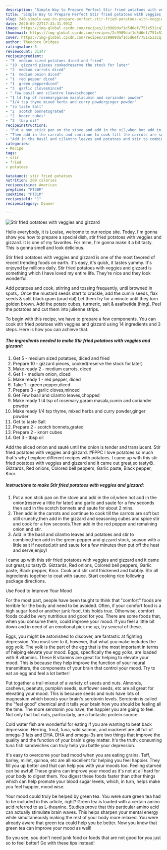 ```yaml
---
description: "Simple Way to Prepare Perfect Stir fried potatoes with veggies and gizzard"
title: "Simple Way to Prepare Perfect Stir fried potatoes with veggies and gizzard"
slug: 240-simple-way-to-prepare-perfect-stir-fried-potatoes-with-veggies-and-gizzard
date: 2020-09-22T17:33:31.991Z
image: https://img-global.cpcdn.com/recipes/2c9909daf1d5d6ef/751x532cq70/stir-fried-potatoes-with-veggies-and-gizzard-recipe-main-photo.jpg
thumbnail: https://img-global.cpcdn.com/recipes/2c9909daf1d5d6ef/751x532cq70/stir-fried-potatoes-with-veggies-and-gizzard-recipe-main-photo.jpg
cover: https://img-global.cpcdn.com/recipes/2c9909daf1d5d6ef/751x532cq70/stir-fried-potatoes-with-veggies-and-gizzard-recipe-main-photo.jpg
author: Theodore Bridges
ratingvalue: 5
reviewcount: 31147
recipeingredient:
- "5  medium sized potatoes diced and fried"
- "10  gizzard pieces cookedreserve the stock for later"
- "2  medium carrots diced"
- "1  medium onion diced"
- "1  red pepper diced"
- "1  green pepperdiced"
- "3  garlic clovesminced"
- " Few basil and cilantro leaveschopped"
- "1 l4 tsp of rosemarygaram masalacumin and coriander powder"
- "1/4 tsp thyme mixed herbs and curry powderginger powder"
- "to taste Salt"
- "2  scotch bonnetsgrated"
- "2  knorr cubes"
- "3  tbsp oil"
recipeinstructions:
- "Put a non stick pan on the stove and add in the oil,when hot add in the onion(reserve a little for later) and garlic and saute for a few seconds then add in the scotch bonnets and saute for about 2 mins."
- "Then add in the carrots and continue to cook till the carrots are soft but still crunchy,then add in the gizzard and seasoning cubes and spice stir and cook for a few seconds.Then add in the red pepper and remaining onion and stir."
- "Add in the basil and cilantro leaves and potatoes and stir to combine,then add in the green pepper and gizzard stock, season with a little salt if needed.stir and saute for a few minutes then put off the heat and serve,enjoy!"
categories:
- Recipe
tags:
- stir
- fried
- potatoes

katakunci: stir fried potatoes 
nutrition: 209 calories
recipecuisine: American
preptime: "PT30M"
cooktime: "PT31M"
recipeyield: "1"
recipecategory: Dinner

---
```



![Stir fried potatoes with veggies and gizzard](https://img-global.cpcdn.com/recipes/2c9909daf1d5d6ef/751x532cq70/stir-fried-potatoes-with-veggies-and-gizzard-recipe-main-photo.jpg)

Hello everybody, it is Louise, welcome to our recipe site. Today, I'm gonna show you how to prepare a special dish, stir fried potatoes with veggies and gizzard. It is one of my favorites. For mine, I'm gonna make it a bit tasty. This is gonna smell and look delicious.

Stir fried potatoes with veggies and gizzard is one of the most favored of recent trending foods on earth. It's easy, it's quick, it tastes yummy. It's enjoyed by millions daily. Stir fried potatoes with veggies and gizzard is something which I have loved my entire life. They're nice and they look wonderful.

Add potatoes and cook, stirring and tossing frequently, until browned in spots,. Once the mustard seeds start to crackle, add the cumin seeds, flax seeds &amp; split black gram (urad dal) Let them fry for a minute until they turn golden brown. Add the potato cubes, turmeric, salt &amp; asafoetida (hing). Peel the potatoes and cut them into julienne strips.


To begin with this recipe, we have to prepare a few components. You can cook stir fried potatoes with veggies and gizzard using 14 ingredients and 3 steps. Here is how you can achieve that.

<!--inarticleads1-->

##### The ingredients needed to make Stir fried potatoes with veggies and gizzard:

1. Get 5 - medium sized potatoes, diced and fried
1. Prepare 10 - gizzard pieces, cooked(reserve the stock for later)
1. Make ready 2 - medium carrots, diced
1. Get 1 - medium onion, diced
1. Make ready 1 - red pepper, diced
1. Take 1 - green pepper,diced
1. Prepare 3 - garlic cloves,minced
1. Get  Few basil and cilantro leaves,chopped
1. Make ready 1 l4 tsp of rosemary,garam masala,cumin and coriander powder
1. Make ready 1/4 tsp thyme, mixed herbs and curry powder,ginger powder
1. Get to taste Salt
1. Prepare 2 - scotch bonnets,grated
1. Prepare 2 - knorr cubes
1. Get 3 - tbsp oil


Add the sliced onion and sauté until the onion is tender and translucent. Stir fried potatoes with veggies and gizzard. #FPPC I love potatoes so much that&#39;s why I explore different recipes with potatoes. I came up with this stir fried potatoes with veggies and gizzard and it came out great,so tasty😋. Gizzards, Red onions, Colored bell peppers, Garlic paste, Black pepper, Knor. 

<!--inarticleads2-->

##### Instructions to make Stir fried potatoes with veggies and gizzard:

1. Put a non stick pan on the stove and add in the oil,when hot add in the onion(reserve a little for later) and garlic and saute for a few seconds then add in the scotch bonnets and saute for about 2 mins.
1. Then add in the carrots and continue to cook till the carrots are soft but still crunchy,then add in the gizzard and seasoning cubes and spice stir and cook for a few seconds.Then add in the red pepper and remaining onion and stir.
1. Add in the basil and cilantro leaves and potatoes and stir to combine,then add in the green pepper and gizzard stock, season with a little salt if needed.stir and saute for a few minutes then put off the heat and serve,enjoy!


I came up with this stir fried potatoes with veggies and gizzard and it came out great,so tasty😋. Gizzards, Red onions, Colored bell peppers, Garlic paste, Black pepper, Knor. Cook and stir until thickened and bubbly. Stir all ingredients together to coat with sauce. Start cooking rice following package directions. 

Use Food to Improve Your Mood


For the most part, people have been taught to think that "comfort" foods are terrible for the body and need to be avoided. Often, if your comfort food is a high sugar food or another junk food, this holds true. Otherwise, comfort foods could be very nutritious and good for you. There are some foods that, when you consume them, could improve your mood. If you feel a little bit down and in need of an emotional pick me up, try several of these.

Eggs, you might be astonished to discover, are fantastic at fighting depression. You must see to it, however, that what you make includes the egg yolk. The yolk is the part of the egg that is the most important in terms of helping elevate your mood. Eggs, specifically the egg yolks, are loaded with B vitamins. These B vitamins are great for helping to elevate your mood. This is because they help improve the function of your neural transmitters, the components of your brain that control your mood. Try to eat an egg and feel a lot better!

Put together a trail mixout of a variety of seeds and nuts. Almonds, cashews, peanuts, pumpkin seeds, sunflower seeds, etc are all great for elevating your mood. This is because seeds and nuts have lots of magnesium which boosts your brain's serotonin levels. Serotonin is called the "feel good" chemical and it tells your brain how you should be feeling all the time. The more serotonin you have, the happier you are going to feel. Not only that but nuts, particularly, are a fantastic protein source.

Cold water fish are wonderful for eating if you are wanting to beat back depression. Herring, trout, tuna, wild salmon, and mackerel are all full of omega-3 fats and DHA. DHA and omega-3s are two things that improve the quality and the function of your brain's grey matter. It's the truth: consuming tuna fish sandwiches can truly help you battle your depression. 

It's easy to overcome your bad mood when you are eating grains. Teff, barley, millet, quinoa, etc are all excellent for helping you feel happier. They fill you up better and that can help you with your moods too. Feeling starved can be awful! These grains can improve your mood as it's not at all hard for your body to digest them. You digest these foods faster than other things which can help promote your blood sugar levels, which, in turn, helps make you feel happier, mood wise.

Your mood could truly be helped by green tea. You were sure green tea had to be included in this article, right? Green tea is loaded with a certain amino acid referred to as L-theanine. Studies prove that this particular amino acid can actually stimulate brain waves. This helps sharpen your mental energy while simultaneously making the rest of your body more relaxed. You were already aware that green tea could help you be better. Now you know that green tea can improve your mood as well!

So you see, you don't need junk food or foods that are not good for you just so to feel better! Go  with  these tips  instead!

